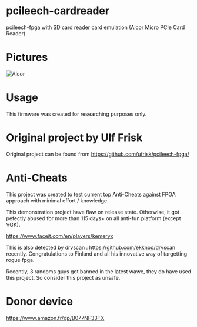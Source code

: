 # pcileech-cardreader
pcileech-fpga with SD card reader card emulation (Alcor Micro PCIe Card Reader)


# Pictures
![Alcor](https://i.imgur.com/kzmqSIH.png)

# Usage
This firmware was created for researching purposes only.  

# Original project by Ulf Frisk
Original project can be found from https://github.com/ufrisk/pcileech-fpga/  

# Anti-Cheats
This project was created to test current top Anti-Cheats against FPGA approach with minimal effort / knowledge.  

This demonstration project have flaw on release state.
Otherwise, it got pefectly abused for more than 115 days+ on all anti-fun platform (except VGK).

https://www.faceit.com/en/players/kemeryx

This is also detected by drvscan : https://github.com/ekknod/drvscan recently.
Congratulations to Finland and all his innovative way of targetting rogue fpga.

Recently, 3 randoms guys got banned in the latest wawe, they do have used this project. 
So consider this project as unsafe.

# Donor device 

https://www.amazon.fr/dp/B077NF33TX
